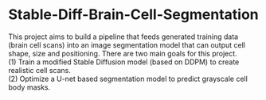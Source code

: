  # Stable-Diff-Brain-Cell-Segmentation
 This project aims to build a pipeline that feeds generated training data (brain cell scans) into an image segmentation model that can output cell shape, size and positioning. There are two main goals for this project. <br>
 (1) Train a modified Stable Diffusion model (based on DDPM) to create realistic cell scans. <br>
 (2) Optimize a U-net based segmentation model to predict grayscale cell body masks.
